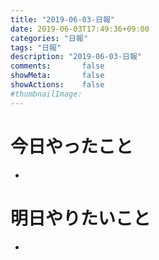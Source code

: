 ```yaml
---
title: "2019-06-03-日報"
date: 2019-06-03T17:49:36+09:00
categories: "日報"
tags: "日報"
description: "2019-06-03-日報"
comments:       false
showMeta:       false
showActions:    false
#thumbnailImage: 
---
```

# 今日やったこと
- 

# 明日やりたいこと
- 
